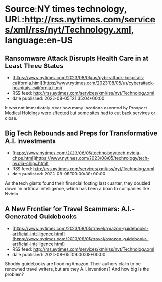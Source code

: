# Source:NY times technology, URL:http://rss.nytimes.com/services/xml/rss/nyt/Technology.xml, language:en-US

## Ransomware Attack Disrupts Health Care in at Least Three States
 - [https://www.nytimes.com/2023/08/05/us/cyberattack-hospitals-california.html](https://www.nytimes.com/2023/08/05/us/cyberattack-hospitals-california.html)
 - RSS feed: http://rss.nytimes.com/services/xml/rss/nyt/Technology.xml
 - date published: 2023-08-05T21:35:04+00:00

It was not immediately clear how many locations operated by Prospect Medical Holdings were affected but some sites had to cut back services or close.

## Big Tech Rebounds and Preps for Transformative A.I. Investments
 - [https://www.nytimes.com/2023/08/05/technology/tech-nvidia-chips.html](https://www.nytimes.com/2023/08/05/technology/tech-nvidia-chips.html)
 - RSS feed: http://rss.nytimes.com/services/xml/rss/nyt/Technology.xml
 - date published: 2023-08-05T09:00:38+00:00

As the tech giants found their financial footing last quarter, they doubled down on artificial intelligence, which has been a boon to companies like Nvidia.

## A New Frontier for Travel Scammers: A.I.-Generated Guidebooks
 - [https://www.nytimes.com/2023/08/05/travel/amazon-guidebooks-artificial-intelligence.html](https://www.nytimes.com/2023/08/05/travel/amazon-guidebooks-artificial-intelligence.html)
 - RSS feed: http://rss.nytimes.com/services/xml/rss/nyt/Technology.xml
 - date published: 2023-08-05T09:00:08+00:00

Shoddy guidebooks are flooding Amazon. Their authors claim to be renowned travel writers, but are they A.I. inventions? And how big is the problem?

